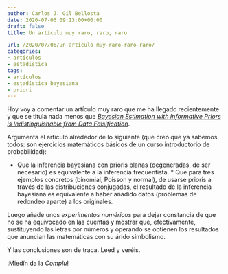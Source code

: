 ```yaml
---
author: Carlos J. Gil Bellosta
date: 2020-07-06 09:13:00+00:00
draft: false
title: Un artículo muy raro, raro, raro

url: /2020/07/06/un-articulo-muy-raro-raro-raro/
categories:
- artículos
- estadística
tags:
- artículos
- estadística bayesiana
- priori
---
```





Hoy voy a comentar un artículo muy raro que me ha llegado recientemente y que se titula nada menos que _[Bayesian Estimation with Informative Priors is Indistinguishable from Data Falsification](https://www.cambridge.org/core/services/aop-cambridge-core/content/view/FFAB96BDC5EE3C64B144ECF8F90F31E9/S1138741619000416a.pdf/bayesian_estimation_with_informative_priors_is_indistinguishable_from_data_falsification.pdf)_.







Argumenta el artículo alrededor de lo siguiente (que creo que ya sabemos todos: son ejercicios matemáticos básicos de un curso introductorio de probabilidad):





  * Que la inferencia bayesiana con prioris planas (degeneradas, de ser necesario) es equivalente a la inferencia frecuentista.  * Que para tres ejemplos concretos (binomial, Poisson y normal), de usarse prioris a través de las distribuciones conjugadas, el resultado de la inferencia bayesiana es equivalente a haber añadido datos (problemas de redondeo aparte) a los originales.





Luego añade unos _experimentos numéricos_ para dejar constancia de que no se ha equivocado en las cuentas y mostrar que, efectivamente, sustituyendo las letras por números y operando se obtienen los resultados que anuncian las matemáticas con su árido simbolismo.







Y las conclusiones son de traca. Leed y veréis.







¡Miedín da la _Complu_!



